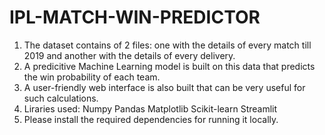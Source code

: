 # IPL-MATCH-WIN-PREDICTOR

1. The dataset contains of 2 files: one with the details of every match till 2019 and another with the details of every delivery.
2. A predicitive Machine Learning model is built on this data that predicts the win probability of each team.
3. A user-friendly web interface is also built that can be very useful for such calculations.
4. Liraries used:
Numpy
Pandas
Matplotlib
Scikit-learn
Streamlit
5. Please install the required dependencies for running it locally.